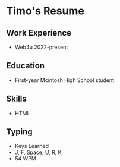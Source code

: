 # Timo's Resume

## Work Experience
- Web4u 2022-present

## Education
- First-year Mcintosh High School student

## Skills
- HTML

## Typing
- Keys Learned
 - J, F, Space, U, R, K
 - 54 WPM
